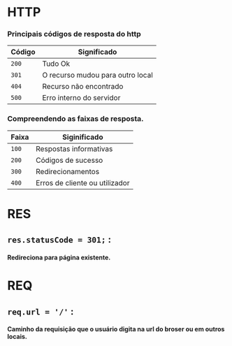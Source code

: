 # HTTP
<a id="HTTP"></a>

### Principais códigos de resposta do http

|Código|Significado|
|------|-----------|
|``200``|Tudo Ok|
|``301``|O recurso mudou para outro local|
|``404``|Recurso não encontrado|
|``500``|Erro interno do servidor|

### Compreendendo as faixas de resposta.

|Faixa|Siginificado|
|-----|------------|
|``100``|Respostas informativas|
|``200``|Códigos de sucesso|
|``300``|Redirecionamentos|
|``400``|Erros de cliente ou utilizador|

# RES
<a id="RES"></a>

## ``res.statusCode = 301;`` :
#### Redireciona para página existente.

# REQ
<a id="REQ"> </a>

## ``req.url = '/'`` :
#### Caminho da requisição que o usuário digita na url do broser ou em outros locais.